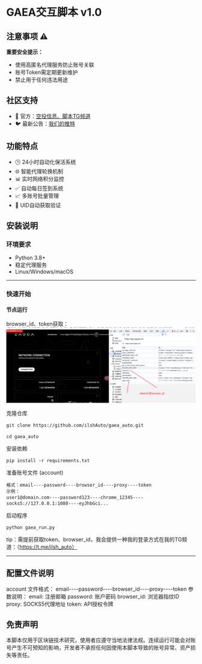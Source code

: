 # GAEA交互脚本 v1.0
## 注意事项 ⚠️
**重要安全提示：**
- 使用高匿名代理服务防止账号关联
- 账号Token需定期更新维护
- 禁止用于任何违法用途

## 社区支持
- 💬 官方：[空投信息、脚本TG频道](https://t.me/ilsh_auto)
- 🐦 最新公告：[我们的推特](https://x.com/hashlmBrian)

## 功能特点
- 🕒 24小时自动化保活系统
- 🌐 智能代理轮换机制
- 📊 实时网络积分监控
- ✅ 自动每日签到系统
- 📈 多账号批量管理
- 🔐 UID自动获取验证

## 安装说明

### 环境要求
- Python 3.8+
- 稳定代理服务
- Linux/Windows/macOS

---

### 快速开始

#### 节点运行
browser_id、token获取：
![img.png](img.png)

克隆仓库
```
git clone https://github.com/ilshAuto/gaea_auto.git
```
````
cd gaea_auto
````
安装依赖
````
pip install -r requirements.txt
````
准备账号文件 (account)
````
格式：email----password----browser_id----proxy----token
示例：
user1@domain.com----password123----chrome_12345----socks5://127.0.0.1:1080----eyJhbGci...
````
启动程序
````
python gaea_run.py
````



tip：需提前获取token、browser_id，我会提供一种我的登录方式在我的TG频道：（https://t.me/ilsh_auto）

---

## 配置文件说明
account 文件格式：
email----password----browser_id----proxy----token
参数说明：
email: 注册邮箱
password: 账户密码
browser_id: 浏览器指纹ID
proxy: SOCKS5代理地址
token: API授权令牌


## 免责声明
本脚本仅用于区块链技术研究，使用者应遵守当地法律法规。连续运行可能会对账号产生不可预知的影响，开发者不承担任何因使用本脚本导致的账号异常、资产损失等责任。